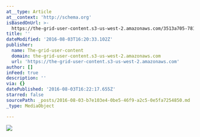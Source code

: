 ```yaml
---
at__type: Article
at__context: 'http://schema.org'
isBasedOnUrl: >-
  https://the-grid-user-content.s3-us-west-2.amazonaws.com/3513a705-7815-46a8-aef1-d150e1a2d4d6.jpg
title: ''
dateModified: '2016-08-03T16:20:33.102Z'
publisher:
  name: The-grid-user-content
  domain: the-grid-user-content.s3-us-west-2.amazonaws.com
  url: 'https://the-grid-user-content.s3-us-west-2.amazonaws.com'
author: []
inFeed: true
description: ''
via: {}
datePublished: '2016-08-03T16:22:17.655Z'
starred: false
sourcePath: _posts/2016-08-03-b7e103e4-0be5-46f9-a2c5-0e5fa7254850.md
_type: MediaObject

---
```

![](https://the-grid-user-content.s3-us-west-2.amazonaws.com/3513a705-7815-46a8-aef1-d150e1a2d4d6.jpg)